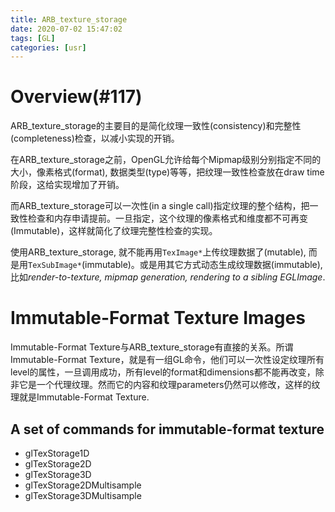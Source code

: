 ```yaml
---
title: ARB_texture_storage
date: 2020-07-02 15:47:02
tags: [GL]
categories: [usr]
---
```


# Overview(#117)

ARB_texture_storage的主要目的是简化纹理一致性(consistency)和完整性(completeness)检查，以减小实现的开销。

<!--more-->

在ARB_texture_storage之前，OpenGL允许给每个Mipmap级别分别指定不同的大小，像素格式(format), 数据类型(type)等等，把纹理一致性检查放在draw time阶段，这给实现增加了开销。

而ARB_texture_storage可以一次性(in a single call)指定纹理的整个结构，把一致性检查和内存申请提前。一旦指定，这个纹理的像素格式和维度都不可再变(Immutable)，这样就简化了纹理完整性检查的实现。

使用ARB_texture_storage, 就不能再用`TexImage*`上传纹理数据了(mutable), 而是用`TexSubImage*`(immutable)。或是用其它方式动态生成纹理数据(immutable), 比如*render-to-texture, mipmap generation, rendering to a sibling EGLImage*.

# Immutable-Format Texture Images

Immutable-Format Texture与ARB_texture_storage有直接的关系。所谓Immutable-Format Texture，就是有一组GL命令，他们可以一次性设定纹理所有level的属性，一旦调用成功，所有level的format和dimensions都不能再改变，除非它是一个代理纹理。然而它的内容和纹理parameters仍然可以修改，这样的纹理就是Immutable-Format Texture.

## A set of commands for immutable-format texture

- glTexStorage1D
- glTexStorage2D
- glTexStorage3D
- glTexStorage2DMultisample
- glTexStorage3DMultisample

